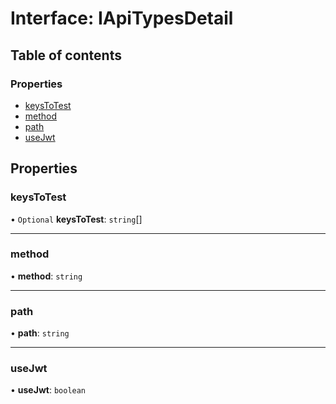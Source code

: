 # Interface: IApiTypesDetail

## Table of contents

### Properties

- [keysToTest](IApiTypesDetail.md#keystotest)
- [method](IApiTypesDetail.md#method)
- [path](IApiTypesDetail.md#path)
- [useJwt](IApiTypesDetail.md#usejwt)

## Properties

### keysToTest

• `Optional` **keysToTest**: `string`[]

___

### method

• **method**: `string`

___

### path

• **path**: `string`

___

### useJwt

• **useJwt**: `boolean`
